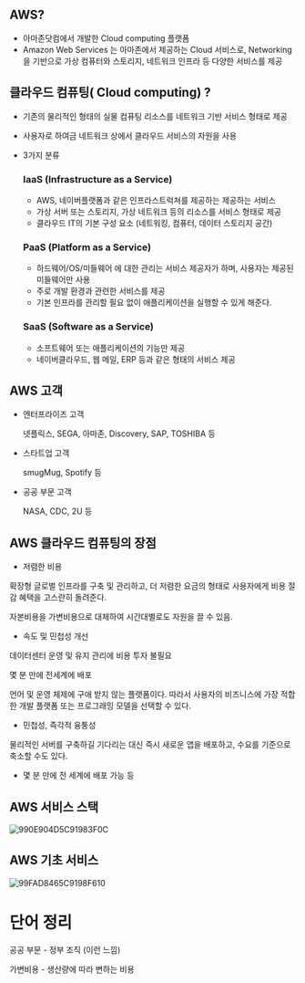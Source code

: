 ## AWS?

- 아마존닷컴에서 개발한 Cloud computing 플랫폼
- Amazon Web Services 는 아마존에서 제공하는 Cloud 서비스로, Networking을 기반으로 가상 컴퓨터와 스토리지, 네트워크 인프라 등 다양한 서비스를 제공

## 클라우드 컴퓨팅( Cloud computing) ?

- 기존의 물리적인 형태의 실물 컴퓨팅 리소스를 네트워크 기반 서비스 형태로 제공
- 사용자로 하여금 네트워크 상에서 클라우드 서비스의 자원을 사용
- 3가지 분류
    
    
    ### IaaS (Infrastructure as a Service)
    
    - AWS, 네이버플랫폼과 같은 인프라스트럭쳐를 제공하는 제공하는 서비스
    - 가상 서버 또는 스토리지, 가상 네트워크 등의 리소스를 서비스 형태로 제공
    - 클라우드 IT의 기본 구성 요소 (네트워킹, 컴퓨터, 데이터 스토리지 공간)
    
    ### PaaS (Platform as a Service)
    
    - 하드웨어/OS/미들웨어 에 대한 관리는 서비스 제공자가 하며, 사용자는 제공된 미들웨어만 사용
    - 주로 개발 환경과 관련한 서비스를 제공
    - 기본 인프라를 관리할 필요 없이 애플리케이션을 실행할 수 있게 해준다.
    
    ### SaaS (Software as a Service)
    
    - 소프트웨어 또는 애플리케이션의 기능만 제공
    - 네이버클라우드, 웹 메일, ERP 등과 같은 형태의 서비스 제공

 

## AWS 고객

- 엔터프라이즈 고객
    
    넷플릭스, SEGA, 아마존, Discovery, SAP, TOSHIBA 등
    
- 스타트업 고객
    
    smugMug, Spotify 등
    
- 공공 부문 고객
    
    NASA, CDC, 2U 등
    

## AWS 클라우드 컴퓨팅의 장점

- 저렴한 비용

확장형 글로벌 인프라를 구축 및 관리하고, 더 저렴한 요금의 형태로 사용자에게 비용 절감 혜택을 고스란히 돌려준다.

자본비용을 가변비용으로 대체하여 시간대별로도 자원을 끌 수 있음.

- 속도 및 민첩성 개선

데이터센터 운영 및 유지 관리에 비용 투자 불필요

몇 분 만에 전세계에 배포

언어 및 운영 체제에 구애 받지 않는 플랫폼이다. 따라서 사용자의 비즈니스에 가장 적합한 개발 플랫폼 또는 프로그래밍 모델을 선택할 수 있다.

- 민첩성, 즉각적 융퉁성

물리적인 서버를 구축하길 기다리는 대신 즉시 새로운 앱을 배포하고, 수요를 기준으로 축소할 수도 있다. 

- 몇 분 만에 전 세계에 배포 가능 등

## AWS 서비스 스택

![990E904D5C91983F0C](https://user-images.githubusercontent.com/81364498/136978935-43674555-8e47-46d7-b517-1397588bc058.png)

## AWS 기초 서비스

![99FAD8465C9198F610](https://user-images.githubusercontent.com/81364498/136978896-8eb856ce-3748-4947-8ef8-22fe98af5dac.png)

# 단어 정리

공공 부문 - 정부 조직 (이런 느낌)

가변비용 - 생산량에 따라 변하는 비용
